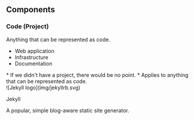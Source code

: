 ## Components

### Code (Project)

<section>
Anything that can be represented as code.

* Web application
* Infrastructure
* Documentation

<aside class="notes">
* If we didn't have a project, there would be no point.
* Applies to anything that can be represented as code.

</aside>
</section>
<!-- -->

<section>
![Jekyll logo](img/jekyllrb.svg) <!-- .element: style="height:5em;background-color:inherit;border:0" -->

Jekyll

<aside class="notes">
A popular, simple blog-aware static site generator.

</aside>
</section>
<!-- -->

